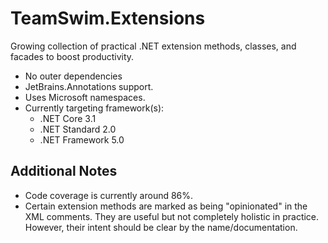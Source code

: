 # TeamSwim.Extensions

Growing collection of practical .NET extension methods, classes, and facades to boost productivity.

- No outer dependencies
- JetBrains.Annotations support.
- Uses Microsoft namespaces.
- Currently targeting framework(s):
	- .NET Core 3.1
	- .NET Standard 2.0
	- .NET Framework 5.0

## Additional Notes
- Code coverage is currently around 86%.
- Certain extension methods are marked as being "opinionated" in the XML comments. They are useful but not completely holistic in practice. However, their intent should be clear by the name/documentation.
